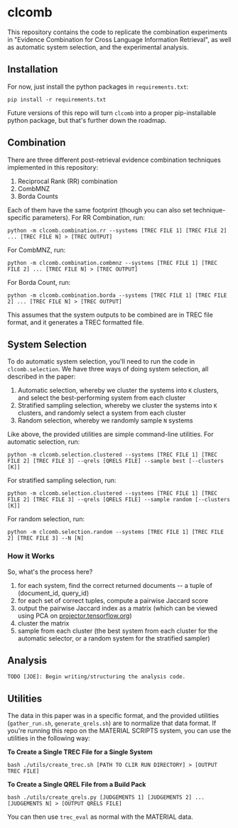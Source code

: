 # clcomb

This repository contains the code to replicate the combination experiments in "Evidence Combination for Cross Language Information Retrieval", as well as automatic system selection, and the experimental analysis.

## Installation

For now, just install the python packages in `requirements.txt`:

```
pip install -r requirements.txt
```

Future versions of this repo will turn `clcomb` into a proper pip-installable python package, but that's further down the roadmap.

## Combination

There are three different post-retrieval evidence combination techniques implemented in this repository:

1. Reciprocal Rank (RR) combination
2. CombMNZ
3. Borda Counts

Each of them have the same footprint (though you can also set technique-specific parameters). For RR Combination, run:

```
python -m clcomb.combination.rr --systems [TREC FILE 1] [TREC FILE 2] ... [TREC FILE N] > [TREC OUTPUT]
```

For CombMNZ, run:

```
python -m clcomb.combination.combmnz --systems [TREC FILE 1] [TREC FILE 2] ... [TREC FILE N] > [TREC OUTPUT]
```

For Borda Count, run:

```
python -m clcomb.combination.borda --systems [TREC FILE 1] [TREC FILE 2] ... [TREC FILE N] > [TREC OUTPUT]
```

This assumes that the system outputs to be combined are in TREC file format, and it generates a TREC formatted file.

## System Selection

To do automatic system selection, you'll need to run the code in `clcomb.selection`.
We have three ways of doing system selection, all described in the paper:

1. Automatic selection, whereby we cluster the systems into `K` clusters, and select the best-performing system from each cluster
2. Stratified sampling selection, whereby we cluster the systems into `K` clusters, and randomly select a system from each cluster
3. Random selection, whereby we randomly sample `N` systems

Like above, the provided utilities are simple command-line utilities.
For automatic selection, run:

```
python -m clcomb.selection.clustered --systems [TREC FILE 1] [TREC FILE 2] [TREC FILE 3] --qrels [QRELS FILE] --sample best [--clusters [K]] 
```

For stratified sampling selection, run:

```
python -m clcomb.selection.clustered --systems [TREC FILE 1] [TREC FILE 2] [TREC FILE 3] --qrels [QRELS FILE] --sample random [--clusters [K]]
```

For random selection, run:

```
python -m clcomb.selection.random --systems [TREC FILE 1] [TREC FILE 2] [TREC FILE 3] --N [N]
```

### How it Works

So, what's the process here?

1. for each system, find the correct returned documents -- a tuple of (document_id, query_id)
2. for each set of correct tuples, compute a pairwise Jaccard score
3. output the pairwise Jaccard index as a matrix (which can be viewed using PCA on [projector.tensorflow.org](projector.tensorflow.org))
4. cluster the matrix
5. sample from each cluster (the best system from each cluster for the automatic selector, or a random system for the stratified sampler)

## Analysis

`TODO [JOE]: Begin writing/structuring the analysis code.`

## Utilities

The data in this paper was in a specific format, and the provided utilities (`gather_run.sh`, `generate_qrels.sh`) are to normalize that data format.
If you're running this repo on the MATERIAL SCRIPTS system, you can use the utilities in the following way:

**To Create a Single TREC File for a Single System**

```
bash ./utils/create_trec.sh [PATH TO CLIR RUN DIRECTORY] > [OUTPUT TREC FILE]
```

**To Create a Single QREL File from a Build Pack**

```
bash ./utils/create_qrels.py [JUDGEMENTS 1] [JUDGEMENTS 2] ... [JUDGEMENTS N] > [OUTPUT QRELS FILE]
```

You can then use `trec_eval` as normal with the MATERIAL data.
